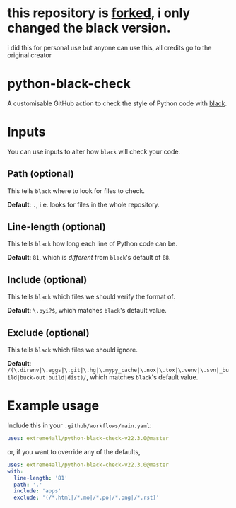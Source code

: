 
# this repository is [forked](https://github.com/rodrigogiraoserrao/python-black-check), i only changed the black version.
i did this for personal use but anyone can use this, all credits go to the original creator

# python-black-check
A customisable GitHub action to check the style of Python code with [black](https://github.com/psf/black).

# Inputs
You can use inputs to alter how `black` will check your code.

## Path (optional)
This tells `black` where to look for files to check.

**Default**: `.`, i.e. looks for files in the whole repository.

## Line-length (optional)
This tells `black` how long each line of Python code can be.

**Default**: `81`, which is _different_ from `black`'s default of `88`.

## Include (optional)
This tells `black` which files we should verify the format of.

**Default**: `\.pyi?$`, which matches `black`'s default value.

## Exclude (optional)
This tells `black` which files we should ignore.

**Default**: `/(\.direnv|\.eggs|\.git|\.hg|\.mypy_cache|\.nox|\.tox|\.venv|\.svn|_build|buck-out|build|dist)/`, which matches `black`'s default value.

# Example usage
Include this in your `.github/workflows/main.yaml`:

```yaml
uses: extreme4all/python-black-check-v22.3.0@master
```
or, if you want to override any of the defaults,

```yaml
uses: extreme4all/python-black-check-v22.3.0@master
with:
  line-length: '81'
  path: '.'
  include: 'apps'
  exclude: '(/*.html|/*.mo|/*.po|/*.png|/*.rst)'
```

